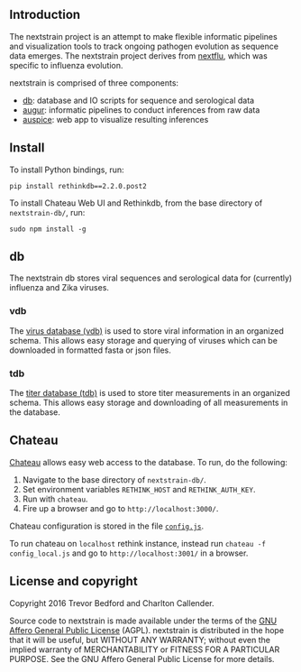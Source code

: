 ## Introduction

The nextstrain project is an attempt to make flexible informatic pipelines and visualization tools to track ongoing pathogen evolution as sequence data emerges. The nextstrain project derives from [nextflu](https://github.com/blab/nextflu), which was specific to influenza evolution.

nextstrain is comprised of three components:

* [db](https://github.com/blab/nextstrain-db): database and IO scripts for sequence and serological data
* [augur](https://github.com/blab/nextstrain-augur): informatic pipelines to conduct inferences from raw data
* [auspice](https://github.com/blab/nextstrain-auspice): web app to visualize resulting inferences

## Install

To install Python bindings, run:

    pip install rethinkdb==2.2.0.post2

To install Chateau Web UI and Rethinkdb, from the base directory of `nextstrain-db/`, run:

    sudo npm install -g

## db

The nextstrain db stores viral sequences and serological data for (currently) influenza and Zika viruses.

### vdb

The [virus database (vdb)](vdb/) is used to store viral information in an organized schema. This allows easy storage and querying of viruses which can be downloaded in formatted fasta or json files.

### tdb

The [titer database (tdb)](tdb/) is used to store titer measurements in an organized schema. This allows easy storage and downloading of all measurements in the database.

## Chateau

[Chateau](https://github.com/neumino/chateau/) allows easy web access to the database. To run, do the following:

1. Navigate to the base directory of `nextstrain-db/`.
2. Set environment variables `RETHINK_HOST` and `RETHINK_AUTH_KEY`.
3. Run with `chateau`.
4. Fire up a browser and go to `http://localhost:3000/`.

Chateau configuration is stored in the file [`config.js`](config.js).

To run chateau on `localhost` rethink instance, instead run `chateau -f config_local.js` and go to `http://localhost:3001/` in a browser.

## License and copyright

Copyright 2016 Trevor Bedford and Charlton Callender.

Source code to nextstrain is made available under the terms of the [GNU Affero General Public License](LICENSE.txt) (AGPL). nextstrain is distributed in the hope that it will be useful, but WITHOUT ANY WARRANTY; without even the implied warranty of MERCHANTABILITY or FITNESS FOR A PARTICULAR PURPOSE. See the GNU Affero General Public License for more details.

